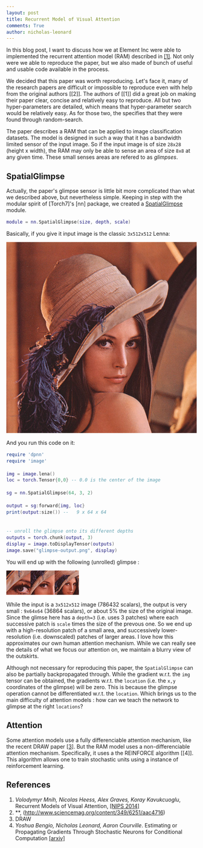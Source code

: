 ```yaml
---
layout: post
title: Recurrent Model of Visual Attention
comments: True
author: nicholas-leonard
---
```


<!---# Recurrent Model of Visual Attention-->

In this blog post, I want to discuss how we at Element Inc were able to
implemented the recurrent attention model (RAM) described in [[1]](#rmva.ref). 
Not only were we able to reproduce the paper, but we also made of bunch of
useful and usable code available in the process.

We decided that this paper was worth reproducing. 
Let's face it, many of the research papers are difficult or impossible to reproduce
even with help from the original authors [[2]]. 
The authors of [[1]] did a great job on making their paper clear, concise and relatively easy to reproduce.
All but two hyper-parameters are detailed, which means that hyper-parameter search would be relatively easy.
As for those two, the specifies that they were found through random-search.

The paper describes a RAM that can be applied to image classification datasets.
The model is designed in such a way that it has a bandwidth limited sensor of the input image.
So if the input image is of size `28x28` (height x width), the RAM may only be able to 
sense an area of size `8x8` at any given time. These small senses areas are refered to as *glimpses*. 

## SpatialGlimpse ##

Actually, the paper's glimpse sensor is little bit more 
complicated than what we described above, but nevertheless simple. 
Keeping in step with the modular spirit of [Torch7]'s [nn] package, we created a 
[SpatialGlimpse](https://github.com/nicholas-leonard/dpnn#nn.SpatialGlimpse) module.

```lua
module = nn.SpatialGlimpse(size, depth, scale)
```


Basically, if you give it input image is the classic `3x512x512` Lenna:

![lenna](images/lenna.png)

And you run this code on it:

```lua
require 'dpnn'
require 'image'

img = image.lena()
loc = torch.Tensor{0,0} -- 0.0 is the center of the image

sg = nn.SpatialGlimpse(64, 3, 2)

output = sg:forward{img, loc}
print(output:size()) --   9 x 64 x 64


-- unroll the glimpse onto its different depths
outputs = torch.chunk(output, 3)
display = image.toDisplayTensor(outputs)
image.save("glimpse-output.png", display)
```

You will end up with the following (unrolled) glimpse :

![glimpse](images/glimpse-output.png)

While the input is a `3x512x512` image (786432 scalars), 
the output is very small : `9x64x64` (36864 scalars), or about 
5% the size of the original image.
Since the glimse here has a `depth=3` (i.e. uses 3 patches) 
where each successive patch is `scale` times the size of the prevous one.
So we end up with a high-resolution patch of a small area, 
and successively lower-resolution (i.e. downscaled) patches of larger areas.
I love how this approximates our own human attention mechanism. 
While we can really see the details of what we focus our attention on,
we maintain a blurry view of the outskirts.

Although not necessary for reproducing this paper, 
the `SpatialGlimpse` can also be partially backpropagated through.
While the gradient w.r.t. the `img` tensor can be obtained, 
the gradients w.r.t. the `location` (i.e. the `x,y` coordinates of the glimpse) will be zero. 
This is because the glimpse operation cannot be differentiated w.r.t. the `location`.
Which brings us to the main difficulty of attention models : 
how can we teach the network to glimpse at the right `locations`?

## Attention ##

Some attention models use a fully differenciable attention mechanism, 
like the recent DRAW paper [[3]](#rmva.ref). 
But the RAM model uses a non-differenciable attention mechanism.
Specifically, it uses a the REINFORCE algorithm [[4]]. 
This algorithm allows one to train stochastic units using a instance of 
reinforcement learning.



<a name='rmva.ref'></a>
## References

1. *Volodymyr Mnih, Nicolas Heess, Alex Graves, Koray Kavukcuoglu*, Recurrent Models of Visual Attention, [[NIPS 2014]](http://papers.nips.cc/paper/5542-recurrent-models-of-visual-attention)
2. **, (http://www.sciencemag.org/content/349/6251/aac4716)
3. DRAW
3. *Yoshua Bengio, Nicholas Leonard, Aaron Courville*. Estimating or Propagating Gradients Through Stochastic Neurons for Conditional Computation [[arxiv]](http://arxiv.org/abs/1308.3432)
